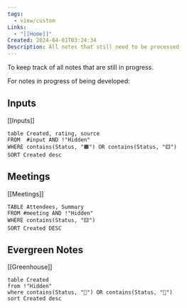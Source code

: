 ```yaml
---
tags:
  - view/custom
Links:
  - "[[Home]]"
Created: 2024-04-01T03:24:34
Description: All notes that still need to be processed
---
```

To keep track of all notes that are still in progress.

For notes in progress of being developed:
## Inputs
[[Inputs]]
```dataview
table Created, rating, source
FROM  #input AND !"Hidden"
WHERE contains(Status, "🟧") OR contains(Status, "🟨")
SORT Created desc
```
## Meetings
[[Meetings]]
```dataview
TABLE Attendees, Summary
FROM #meeting AND !"Hidden"
WHERE contains(Status, "🟨")
SORT Created DESC
```
## Evergreen Notes
[[Greenhouse]]
```dataview
table Created
from !"Hidden"
where contains(Status, "🌱") OR contains(Status, "🌿") 
sort Created desc
```